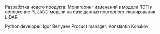 Разработка нового продукта:
Мониторинг изменений в модели ЛЭП и обновление PLCADD модели на базе данных повторного сканирования LIDAR

Python developer: Igor Bertyaev
Product manager: Konstantin Konakov


